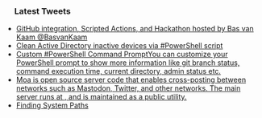 <h3><a href="https://twitter.com/endi24"><img height=16 src="https://upload.wikimedia.org/wikipedia/sco/9/9f/Twitter_bird_logo_2012.svg"></a> Latest Tweets</h3>

<!-- BLOG-POST-LIST:START -->
- [GitHub integration, Scripted Actions, and Hackathon hosted by Bas van Kaam ⁦⁦@BasvanKaam⁩](https://rss.app/articles/cb4e791f6f6d729c074351566bd3a7c508111d6e1a31b6e890b6c809918773d2f150f40f61ddd86ef0a16a79dc130e9164dc69e4ca)
- [Clean Active Directory inactive devices via #PowerShell script](https://rss.app/articles/cb4e791f6f6d729c074351566bd3a7c508111d6e1a31b6e890b6c809918773d2f150f40f61dddb61f1a06c7adb1c099a69d16ce2c4)
- [Custom #PowerShell Command PromptYou can customize your PowerShell prompt to show more information like git branch status, command execution time, current directory, admin status etc.](https://rss.app/articles/cb4e791f6f6d729c074351566bd3a7c508111d6e1a31b6e890b6c809918773d2f150f40f61dddb61f1a26e78d6150f9060d76fe3c2)
- [Moa is open source server code that enables cross-posting between networks such as Mastodon, Twitter, and other networks. The main server runs at , and is maintained as a public utility.](https://rss.app/articles/cb4e791f6f6d729c074351566bd3a7c508111d6e1a31b6e890b6c809918773d2f150f40f61dddb60f6a06b75d6170c9a65d36ee0c2)
- [Finding System Paths](https://rss.app/articles/cb4e791f6f6d729c074351566bd3a7c508111d6e1a31b6e890b6c809918773d2f150f40f61dddb60f7a66e7dda17079268dc60e3c7)
<!-- BLOG-POST-LIST:END -->
